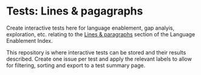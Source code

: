 # Tests: Lines & pagagraphs
Create interactive tests here for language enablement, gap analyis, exploration, etc. relating to the [Lines & paragraphs](https://w3c.github.io/typography/#blocks_paragraphs) section of the Language Enablement Index.

This repository is where interactive tests can be stored and their results described.  Create one issue per test and apply the relevant labels to allow for filtering, sorting and export to a test summary page.

